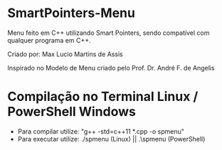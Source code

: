 # SmartPointers-Menu
Menu feito em C++ utilizando Smart Pointers, sendo compatível com qualquer programa em C++.

Criado por: Max Lucio Martins de Assis

Inspirado no Modelo de Menu criado pelo Prof. Dr. André F. de Angelis

# Compilação no Terminal Linux / PowerShell Windows

- Para compilar utilize: "g++ -std=c++11 *.cpp -o spmenu" <br />
- Para executar utilize: ./spmenu (Linux) || .\spmenu (PowerShell)
